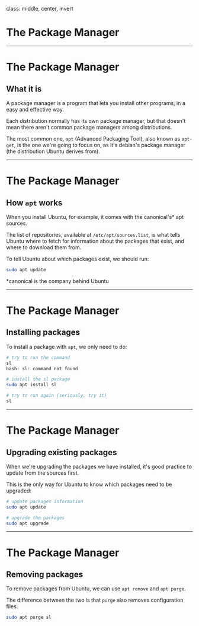 class: middle, center, invert

# The Package Manager

---

# The Package Manager

## What it is

A package manager is a program that lets you install other programs, in a easy and effective way.

Each distribution normally has its own package manager, but that doesn't mean there aren't common
package managers among distributions.

The most common one, `apt` (Advanced Packaging Tool), also known as `apt-get`, is the one we're
going to focus on, as it's debian's package manager (the distribution Ubuntu derives from).

---

# The Package Manager

## How `apt` works

When you install Ubuntu, for example, it comes with the canonical's* apt sources.

The list of repositories, available at `/etc/apt/sources.list`, is what tells Ubuntu where
to fetch for information about the packages that exist, and where to download them from.

To tell Ubuntu about which packages exist, we should run:

```bash
sudo apt update
```

\*canonical is the company behind Ubuntu

---

# The Package Manager

## Installing packages

To install a package with `apt`, we only need to do:

```bash
# try to run the command
sl
bash: sl: command not found

# install the sl package
sudo apt install sl

# try to run again (seriously, try it)
sl
```

---

# The Package Manager

## Upgrading existing packages

When we're upgrading the packages we have installed, it's good practice
to update from the sources first.

This is the only way for Ubuntu to know which packages need to be upgraded:

```bash
# update packages information
sudo apt update

# upgrade the packages
sudo apt upgrade
```

---

# The Package Manager

## Removing packages

To remove packages from Ubuntu, we can use `apt remove` and `apt purge`.

The difference between the two is that `purge` also removes configuration files.

```bash
sudo apt purge sl
```

